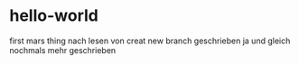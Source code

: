 hello-world
===========

first mars thing
nach lesen von creat new branch geschrieben
ja und gleich nochmals mehr geschrieben
